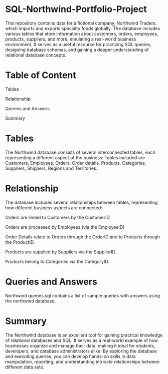 # SQL-Northwind-Portfolio-Project

This repository contains data for a fictional company, Northwind Traders, which imports and exports specialty foods globally. The database includes various tables that store information about customers, orders, employees, products, suppliers, and more, emulating a real-world business environment. It serves as a useful resource for practicing SQL queries, designing database schemas, and gaining a deeper understanding of relational database concepts.


# Table of Content
Tables

Relationship

Queries and Answers

Summary

# Tables 
The Northwind database consists of several interconnected tables, each representing a different aspect of the business:
Tables included are Customers, Employees, Orders, Order details, Products, Categories, Suppliers, Shippers, Regions and Territories.

# Relationship

The database includes several relationships between tables, representing how different business aspects are connected:

Orders are linked to Customers by the CustomerID

Orders are processed by Employees (via the EmployeeID)

Order Details relate to Orders through the OrderID and to Products through the ProductID.

Products are supplied by Suppliers via the SupplierID.

Products belong to Categories via the CategoryID.

# Queries and Answers
Northwind queries.sql contains a list of sample queries with answers using the northwind database. 

# Summary
The Northwind database is an excellent tool for gaining practical knowledge of relational databases and SQL. It serves as a real-world example of how businesses organize and manage their data, making it ideal for students, developers, and database administrators alike. By exploring the database and executing queries, you can develop hands-on skills in data manipulation, reporting, and understanding intricate relationships between different data sets.
